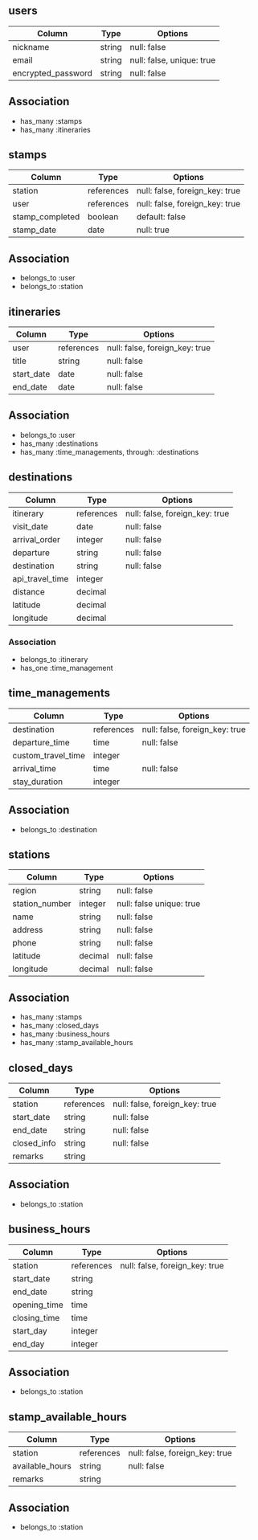 ## users
|Column             |Type  |Options                  |
|-------------------|------|-------------------------|
|nickname           |string|null: false              |
|email              |string|null: false, unique: true|
|encrypted_password |string|null: false              |

## Association
- has_many :stamps
- has_many :itineraries

## stamps
|Column         |Type      |Options|
|---------------|----------|------------------------------|
|station        |references|null: false, foreign_key: true|
|user           |references|null: false, foreign_key: true|
|stamp_completed|boolean   |default: false                |
|stamp_date     |date      |null: true                    |

## Association
- belongs_to :user
- belongs_to :station

## itineraries
|Column    |Type      |Options|
|----------|----------|------------------------------|
|user      |references|null: false, foreign_key: true|
|title	   |string	  |null: false                   |
|start_date|date      |null: false                   |
|end_date  |date	    |null: false                   |

## Association
- belongs_to :user
- has_many :destinations
- has_many :time_managements, through: :destinations

## destinations
|Column         |Type      |Options                        |
|---------------|----------|-------------------------------|
|itinerary      |references|null: false, foreign_key: true |
|visit_date     |date      |null: false                    |
|arrival_order  |integer   |null: false                    |
|departure      |string    |null: false                    |
|destination    |string    |null: false                    |
|api_travel_time|integer   |                               |
|distance       |decimal   |                               |
|latitude       |decimal   |                               |
|longitude      |decimal   |                               |

### Association
- belongs_to :itinerary
- has_one :time_management

## time_managements
|Column             |Type      |Options                        |
|-------------------|----------|-------------------------------|
|destination        |references|null: false, foreign_key: true |
|departure_time     |time      |null: false                    |
|custom_travel_time |integer   |                               | 
|arrival_time       |time      |null: false                    | 
|stay_duration      |integer   |                               |

## Association
- belongs_to :destination

## stations
|Column        |Type    |Options                 |
|--------------|--------|------------------------|
|region        |string  |null: false             |　
|station_number|integer |null: false unique: true|  
|name          |string  |null: false             |　
|address       |string  |null: false             |　
|phone         |string  |null: false             |  
|latitude      |decimal |null: false             |  
|longitude     |decimal |null: false             |  

## Association
- has_many :stamps
- has_many :closed_days
- has_many :business_hours
- has_many :stamp_available_hours

## closed_days
|Column              |Type      |Options                        |
|--------------------|----------|-------------------------------|
|station             |references|null: false, foreign_key: true |　
|start_date          |string    |null: false                    |
|end_date            |string    |null: false                    |
|closed_info         |string    |null: false                    |
|remarks             |string    |                               |


## Association
- belongs_to :station

## business_hours
|Column         |Type       |Options                        |
|---------------|-----------|-------------------------------|
|station        |references |null: false, foreign_key: true |
|start_date     |string     |                               |
|end_date       |string     |                               |
|opening_time   |time       |                               |
|closing_time   |time       |                               |
|start_day      |integer    |                               |
|end_day        |integer    |                               |

## Association
- belongs_to :station

## stamp_available_hours
|Column         |Type      |Options                        |
|---------------|----------|-------------------------------|
|station        |references|null: false, foreign_key: true |
|available_hours|string    |null: false                    |
|remarks        |string    |                               |

## Association
- belongs_to :station